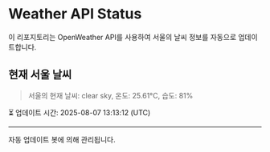 
# Weather API Status

이 리포지토리는 OpenWeather API를 사용하여 서울의 날씨 정보를 자동으로 업데이트합니다.

## 현재 서울 날씨
> 서울의 현재 날씨: clear sky, 온도: 25.61°C, 습도: 81%

⏳ 업데이트 시간: 2025-08-07 13:13:12 (UTC)

---
자동 업데이트 봇에 의해 관리됩니다.

